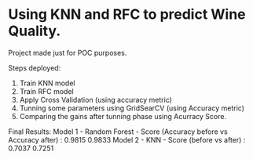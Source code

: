 # Using KNN and RFC to predict Wine Quality.

Project made just for POC purposes.

Steps deployed:
1.   Train KNN model
2.   Train RFC model
3.   Apply Cross Validation (using accuracy metric)
4.   Tunning some parameters using GridSearCV (using Accuracy metric)
5.   Comparing the gains after tunning phase using Acurracy Score.

Final Results:
Model 1 - Random Forest - Score (Accuracy before vs Accuracy after) : 0.9815 0.9833
Model 2 - KNN - Score (before vs after) : 0.7037 0.7251
